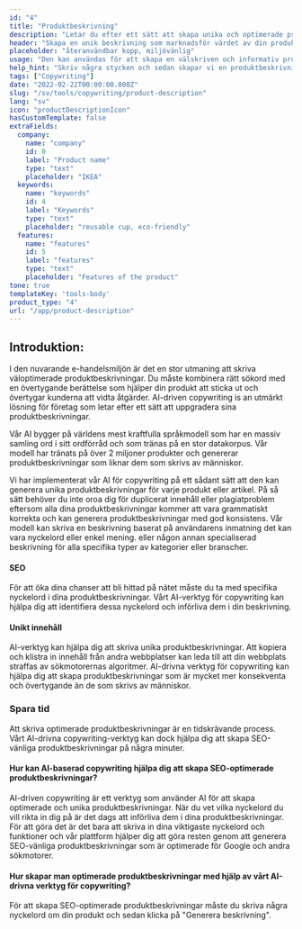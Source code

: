 ```yaml
---
id: "4"
title: "Produktbeskrivning"
description: "Letar du efter ett sätt att skapa unika och optimerade produktbeskrivningar? Om så är fallet kan du överväga att använda AI-driven copywriting. Det här verktyget använder AI för att generera produktbeskrivningar som är skräddarsydda för dina specifika sökord."
header: "Skapa en unik beskrivning som marknadsför värdet av din produkt."
placeholder: "återanvändbar kopp, miljövänlig"
usage: "Den kan användas för att skapa en välskriven och informativ produktbeskrivning för kläder."
help_hint: "Skriv några stycken och sedan skapar vi en produktbeskrivning för den givna texten."
tags: ["Copywriting"]
date: "2022-02-22T00:00:00.000Z"
slug: "/sv/tools/copywriting/product-description"
lang: "sv"
icon: "productDescriptionIcon"
hasCustomTemplate: false
extraFields:
  company:
    name: "company"
    id: 0
    label: "Product name"
    type: "text"
    placeholder: "IKEA"
  keywords:
    name: "keywords"
    id: 4
    label: "Keywords"
    type: "text"
    placeholder: "reusable cup, eco-friendly"
  features:
    name: "features"
    id: 5
    label: "features"
    type: "text"
    placeholder: "Features of the product"
tone: true
templateKey: 'tools-body'
product_type: "4"
url: "/app/product-description"
---
```


## Introduktion:

I den nuvarande e-handelsmiljön är det en stor utmaning att skriva väloptimerade produktbeskrivningar. Du måste kombinera rätt sökord med en övertygande berättelse som hjälper din produkt att sticka ut och övertygar kunderna att vidta åtgärder. AI-driven copywriting іѕ аn utmärkt lösning för företag som letar efter ett sätt att uppgradera sina produktbeskrivningar.

Vår AI bygger på världens mest kraftfulla språkmodell som har en massiv samling ord i sitt ordförråd och som tränas på en stor datakorpus. Vår modell har tränats på över 2 miljoner produkter och genererar produktbeskrivningar som liknar dem som skrivs av människor.

Vi har implementerat vår AI för copywriting på ett sådant sätt att den kan generera unika produktbeskrivningar för varje produkt eller artikel. På så sätt behöver du inte oroa dig för duplicerat innehåll eller plagiatproblem eftersom alla dina produktbeskrivningar kommer att vara grammatiskt korrekta och kan generera produktbeskrivningar med god konsistens. Vår modell kan skriva en beskrivning baserat på användarens inmatning det kan vara nyckelord eller enkel mening. eller någon annan specialiserad beskrivning för alla specifika typer av kategorier eller branscher.

#### SEO

För att öka dina chanser att bli hittad på nätet måste du ta med specifika nyckelord i dina produktbeskrivningar. Vårt AI-verktyg för copywriting kan hjälpa dig att identifiera dessa nyckelord och införliva dem i din beskrivning.

#### Unikt innehåll

AI-verktyg kan hjälpa dig att skriva unika produktbeskrivningar. Att kopiera och klistra in innehåll från andra webbplatser kan leda till att din webbplats straffas av sökmotorernas algoritmer. AI-drivna verktyg för copywriting kan hjälpa dig att skapa produktbeskrivningar som är mycket mer konsekventa och övertygande än de som skrivs av människor.

### Spara tid

Att skriva optimerade produktbeskrivningar är en tidskrävande process. Vårt AI-drivna copywriting-verktyg kan dock hjälpa dig att skapa SEO-vänliga produktbeskrivningar på några minuter.

#### Hur kan AI-baserad copywriting hjälpa dig att skapa SEO-optimerade produktbeskrivningar?

AI-driven copywriting är ett verktyg som använder AI för att skapa optimerade och unika produktbeskrivningar. När du vet vilka nyckelord du vill rikta in dig på är det dags att införliva dem i dina produktbeskrivningar. För att göra det är det bara att skriva in dina viktigaste nyckelord och funktioner och vår plattform hjälper dig att göra resten genom att generera SEO-vänliga produktbeskrivningar som är optimerade för Google och andra sökmotorer.

#### Hur skapar man optimerade produktbeskrivningar med hjälp av vårt AI-drivna verktyg för copywriting?

För att skapa SEO-optimerade produktbeskrivningar måste du skriva några nyckelord om din produkt och sedan klicka på "Generera beskrivning".
